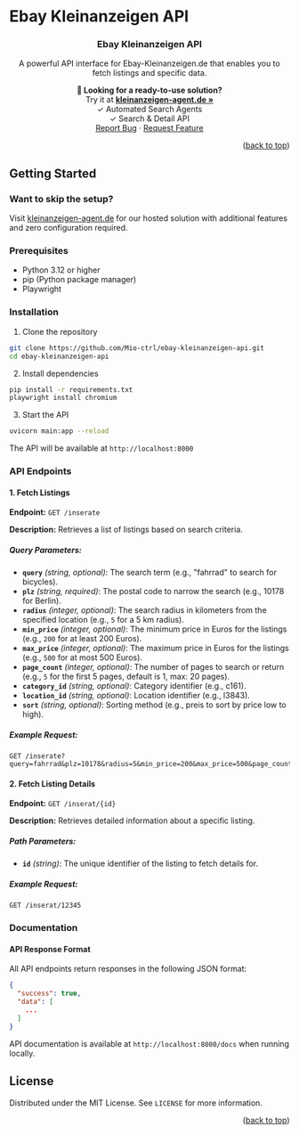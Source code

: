 # Ebay Kleinanzeigen API

<div align="center">
  <h3 align="center">Ebay Kleinanzeigen API</h3>

  <p align="center">
    A powerful API interface for Ebay-Kleinanzeigen.de that enables you to fetch listings and specific data.
  </p>

  <p align="center">
    <b>🚀 Looking for a ready-to-use solution?</b>
    <br />
    Try it at <a href="https://kleinanzeigen-agent.de/features/developer-api"><strong>kleinanzeigen-agent.de »</strong></a>
    <br />
    ✓ Automated Search Agents
    <br />
    ✓ Search & Detail API
    <br />
    <a href="https://github.com/DanielWTE/ebay-kleinanzeigen-api/issues">Report Bug</a>
    ·
    <a href="https://github.com/DanielWTE/ebay-kleinanzeigen-api/issues">Request Feature</a>
  </p>
</div>

<p align="right">(<a href="#readme-top">back to top</a>)</p>

## Getting Started

### Want to skip the setup?
Visit [kleinanzeigen-agent.de](https://kleinanzeigen-agent.de/features/developer-api) for our hosted solution with additional features and zero configuration required.

### Prerequisites
- Python 3.12 or higher
- pip (Python package manager)
- Playwright

### Installation

1. Clone the repository
```sh
git clone https://github.com/Mio-ctrl/ebay-kleinanzeigen-api.git
cd ebay-kleinanzeigen-api
```

2. Install dependencies
```sh
pip install -r requirements.txt
playwright install chromium
```

3. Start the API
```sh
uvicorn main:app --reload
```

The API will be available at `http://localhost:8000`

### API Endpoints

#### 1. Fetch Listings
**Endpoint:** `GET /inserate`

**Description:** Retrieves a list of listings based on search criteria.

##### Query Parameters:
- **`query`** *(string, optional)*: The search term (e.g., "fahrrad" to search for bicycles).
- **`plz`** *(string, required)*: The postal code to narrow the search (e.g., 10178 for Berlin).
- **`radius`** *(integer, optional)*: The search radius in kilometers from the specified location (e.g., `5` for a 5 km radius).
- **`min_price`** *(integer, optional)*: The minimum price in Euros for the listings (e.g., `200` for at least 200 Euros).
- **`max_price`** *(integer, optional)*: The maximum price in Euros for the listings (e.g., `500` for at most 500 Euros).
- **`page_count`** *(integer, optional)*: The number of pages to search or return (e.g., `5` for the first 5 pages, default is 1, max: 20 pages).
- **`category_id`** *(string, optional)*: Category identifier (e.g., c161).
- **`location_id`** *(string, optional)*: Location identifier (e.g., l3843).
- **`sort`** *(string, optional)*: Sorting method (e.g., preis to sort by price low to high).

##### Example Request:
```http
GET /inserate?query=fahrrad&plz=10178&radius=5&min_price=200&max_price=500&page_count=3&sort=preis&category_id=c161&location_id=l3843
```

#### 2. Fetch Listing Details
**Endpoint:** `GET /inserat/{id}`

**Description:** Retrieves detailed information about a specific listing.

##### Path Parameters:
- **`id`** *(string)*: The unique identifier of the listing to fetch details for.

##### Example Request:
```http
GET /inserat/12345
```


### Documentation

#### API Response Format
All API endpoints return responses in the following JSON format:
```json
{
  "success": true,
  "data": [
    ...
  ]
}
```

API documentation is available at `http://localhost:8000/docs` when running locally.

## License
Distributed under the MIT License. See `LICENSE` for more information.

<p align="right">(<a href="#readme-top">back to top</a>)</p>

